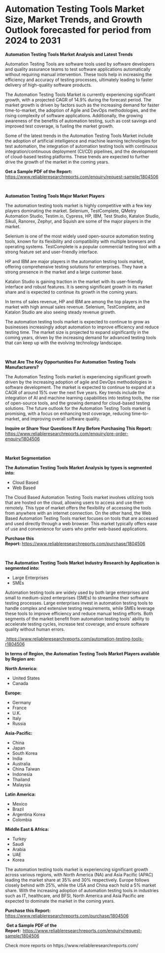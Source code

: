 <p><h1>Automation Testing Tools Market Size, Market Trends, and Growth Outlook forecasted for period from 2024 to 2031</h1></p><p><strong>Automation Testing Tools Market Analysis and Latest Trends</strong></p>
<p><p>Automation Testing Tools are software tools used by software developers and quality assurance teams to test software applications automatically without requiring manual intervention. These tools help in increasing the efficiency and accuracy of testing processes, ultimately leading to faster delivery of high-quality software products.</p><p>The Automation Testing Tools Market is currently experiencing significant growth, with a projected CAGR of 14.9% during the forecast period. The market growth is driven by factors such as the increasing demand for faster time-to-market, the adoption of Agile and DevOps methodologies, and the rising complexity of software applications. Additionally, the growing awareness of the benefits of automation testing, such as cost savings and improved test coverage, is fueling the market growth.</p><p>Some of the latest trends in the Automation Testing Tools Market include the adoption of artificial intelligence and machine learning technologies for test automation, the integration of automation testing tools with continuous integration/continuous deployment (CI/CD) pipelines, and the development of cloud-based testing platforms. These trends are expected to further drive the growth of the market in the coming years.</p></p>
<p><strong>Get a Sample PDF of the Report:&nbsp;</strong> <a href="https://www.reliableresearchreports.com/enquiry/request-sample/1804506">https://www.reliableresearchreports.com/enquiry/request-sample/1804506</a></p>
<p>&nbsp;</p>
<p><strong>Automation Testing Tools Major Market Players</strong></p>
<p><p>The automation testing tools market is highly competitive with a few key players dominating the market. Selenium, TestComplete, QMetry Automation Studio, Testim.io, Cypress, HP, IBM, Test Studio, Katalon Studio, Sikuli, Ranorex, Zephyr, and Squish are some of the major players in the market.</p><p>Selenium is one of the most widely used open-source automation testing tools, known for its flexibility and compatibility with multiple browsers and operating systems. TestComplete is a popular commercial testing tool with a strong feature set and user-friendly interface.</p><p>HP and IBM are major players in the automation testing tools market, offering comprehensive testing solutions for enterprises. They have a strong presence in the market and a large customer base.</p><p>Katalon Studio is gaining traction in the market with its user-friendly interface and robust features. It is seeing significant growth in its market share and is expected to continue its growth in the coming years.</p><p>In terms of sales revenue, HP and IBM are among the top players in the market with high annual sales revenue. Selenium, TestComplete, and Katalon Studio are also seeing steady revenue growth.</p><p>The automation testing tools market is expected to continue to grow as businesses increasingly adopt automation to improve efficiency and reduce testing time. The market size is projected to expand significantly in the coming years, driven by the increasing demand for advanced testing tools that can keep up with the evolving technology landscape.</p></p>
<p>&nbsp;</p>
<p><strong>What Are The Key Opportunities For Automation Testing Tools Manufacturers?</strong></p>
<p><p>The Automation Testing Tools market is experiencing significant growth driven by the increasing adoption of agile and DevOps methodologies in software development. The market is expected to continue to expand at a CAGR of around 15% over the next five years. Key trends include the integration of AI and machine learning capabilities into testing tools, the rise of open-source tools, and the growing demand for cloud-based testing solutions. The future outlook for the Automation Testing Tools market is promising, with a focus on enhancing test coverage, reducing time-to-market, and improving overall software quality.</p></p>
<p><strong>Inquire or Share Your Questions If Any Before Purchasing This Report:</strong> <a href="https://www.reliableresearchreports.com/enquiry/pre-order-enquiry/1804506">https://www.reliableresearchreports.com/enquiry/pre-order-enquiry/1804506</a></p>
<p>&nbsp;</p>
<p><strong>Market Segmentation</strong></p>
<p><strong>The Automation Testing Tools Market Analysis by types is segmented into:</strong></p>
<p><ul><li>Cloud Based</li><li>Web Based</li></ul></p>
<p><p>The Cloud Based Automation Testing Tools market involves utilizing tools that are hosted on the cloud, allowing users to access and use them remotely. This type of market offers the flexibility of accessing the tools from anywhere with an internet connection. On the other hand, the Web Based Automation Testing Tools market focuses on tools that are accessed and used directly through a web browser. This market typically offers ease of use and convenience for users who prefer web-based applications.</p></p>
<p><strong>Purchase this Report:&nbsp;</strong><a href="https://www.reliableresearchreports.com/purchase/1804506">https://www.reliableresearchreports.com/purchase/1804506</a></p>
<p>&nbsp;</p>
<p><strong>The Automation Testing Tools Market Industry Research by Application is segmented into:</strong></p>
<p><ul><li>Large Enterprises</li><li>SMEs</li></ul></p>
<p><p>Automation testing tools are widely used by both large enterprises and small to medium-sized enterprises (SMEs) to streamline their software testing processes. Large enterprises invest in automation testing tools to handle complex and extensive testing requirements, while SMEs leverage these tools to improve efficiency and reduce manual testing efforts. Both segments of the market benefit from automation testing tools' ability to accelerate testing cycles, increase test coverage, and ensure software quality without human errors.</p></p>
<p><a href="https://www.reliableresearchreports.com/automation-testing-tools-r1804506">&nbsp;https://www.reliableresearchreports.com/automation-testing-tools-r1804506</a></p>
<p><strong>In terms of Region, the Automation Testing Tools Market Players available by Region are:</strong></p>
<p>
    <p> <strong> North America: </strong>
        <ul>
            <li>United States</li>
            <li>Canada</li>
        </ul>
        </p> 
    <p> <strong> Europe: </strong>
        <ul>
            <li>Germany</li>
            <li>France</li>
            <li>U.K.</li>
            <li>Italy</li>
            <li>Russia</li>
        </ul>
        </p> 
    <p> <strong> Asia-Pacific: </strong>
        <ul>
            <li>China</li>
            <li>Japan</li>
            <li>South Korea</li>
            <li>India</li>
            <li>Australia</li>
            <li>China Taiwan</li>
            <li>Indonesia</li>
            <li>Thailand</li>
            <li>Malaysia</li>
        </ul>
        </p> 
    <p> <strong> Latin America: </strong>
        <ul>
            <li>Mexico</li>
            <li>Brazil</li>
            <li>Argentina Korea</li>
            <li>Colombia</li>
        </ul>
        </p> 
    <p> <strong> Middle East & Africa: </strong>
        <ul>
            <li>Turkey</li>
            <li>Saudi</li>
            <li>Arabia</li>
            <li>UAE</li>
            <li>Korea</li>
        </ul>
    </p>
    </p>
<p><p>The automation testing tools market is experiencing significant growth across various regions, with North America (NA) and Asia Pacific (APAC) leading the market share at 35% and 30% respectively. Europe follows closely behind with 25%, while the USA and China each hold a 5% market share. With the increasing adoption of automation testing tools in industries such as IT, healthcare, and BFSI, North America and Asia Pacific are expected to dominate the market in the coming years.</p></p>
<p><strong>Purchase this Report: </strong><a href="https://www.reliableresearchreports.com/purchase/1804506">https://www.reliableresearchreports.com/purchase/1804506</a></p>
<p>&nbsp;<strong>Get a Sample PDF of the Report:&nbsp;&nbsp;</strong><a href="https://www.reliableresearchreports.com/enquiry/request-sample/1804506">https://www.reliableresearchreports.com/enquiry/request-sample/1804506</a></p>
<p><strong></strong></p>
<p>Check more reports on https://www.reliableresearchreports.com/</p>